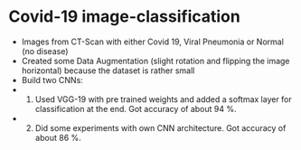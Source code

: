 # Covid-19 image-classification

* Images from CT-Scan with either Covid 19, Viral Pneumonia or Normal (no disease)
* Created some Data Augmentation (slight rotation and flipping the image horizontal) because the dataset is rather small
* Build two CNNs:
* 1. Used VGG-19 with pre trained weights and added a softmax layer for classification at the end. Got accuracy of about 94 %.
* 2. Did some experiments with own CNN architecture. Got accuracy of about 86 %.
